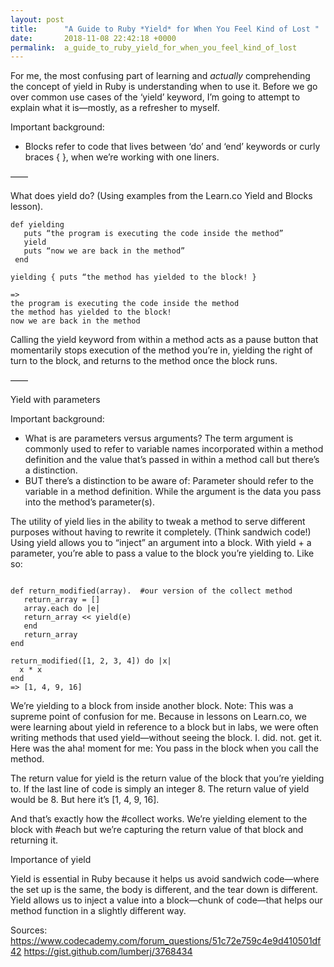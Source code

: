 ```yaml
---
layout: post
title:      "A Guide to Ruby *Yield* for When You Feel Kind of Lost "
date:       2018-11-08 22:42:18 +0000
permalink:  a_guide_to_ruby_yield_for_when_you_feel_kind_of_lost
---
```



For me, the most confusing part of learning and *actually* comprehending the concept of yield in Ruby is understanding when to use it. Before we go over common use cases of the ‘yield’ keyword, I’m going to attempt to explain what it is—mostly, as a refresher to myself. 

Important background:
- Blocks refer to code that lives between ‘do’ and ‘end’ keywords or curly braces { }, when we’re working with one liners. 

—— 

What does yield do? 
(Using examples from the Learn.co Yield and Blocks lesson).

```
def yielding
   puts “the program is executing the code inside the method”
   yield
   puts “now we are back in the method”
 end
 
yielding { puts “the method has yielded to the block! }

=> 
the program is executing the code inside the method
the method has yielded to the block!
now we are back in the method

```
Calling the yield keyword from within a method acts as a pause button that momentarily stops execution of the method you’re in, yielding the right of turn to the block, and returns to the method once the block runs. 

—— 

Yield with parameters

Important background: 
- What is are parameters versus arguments? The term argument is commonly used to refer to variable names incorporated within a method definition and the value that’s passed in within a method call but there’s a distinction. 
- BUT there’s a distinction to be aware of: Parameter should refer to the variable in a method definition. While the argument is the data you pass into the method’s parameter(s).

The utility of yield lies in the ability to tweak a method to serve different purposes without having to rewrite it completely. (Think sandwich code!) Using yield allows you to “inject” an argument into a block. With yield + a parameter, you’re able to pass a value to the block you’re yielding to. Like so: 

```

def return_modified(array).  #our version of the collect method
   return_array = []
   array.each do |e|
   return_array << yield(e)
   end
   return_array
end

return_modified([1, 2, 3, 4]) do |x| 
  x * x
end
=> [1, 4, 9, 16]

```
       
We’re yielding to a block from inside another block. Note: This was a supreme point of confusion for me. Because in lessons on Learn.co, we were learning about yield in reference to a block but in labs, we were often writing methods that used yield—without seeing the block. I. did. not. get it. Here was the aha! moment for me: You pass in the block when you call the method. 

The return value for yield is the return value of the block that you’re yielding to. If the last line of code is simply an integer 8. The return value of yield would be 8. But here it’s [1, 4, 9, 16]. 

And that’s exactly how the #collect works. We’re yielding element to the block with #each but we’re capturing the return value of that block and returning it. 

Importance of yield 

Yield is essential in Ruby because it helps us avoid sandwich code—where the set up is the same, the body is different, and the tear down is different. Yield allows us to inject a value into a block—chunk of code—that helps our method function in a slightly different way. 


Sources: 
https://www.codecademy.com/forum_questions/51c72e759c4e9d410501df42 
https://gist.github.com/lumberj/3768434

